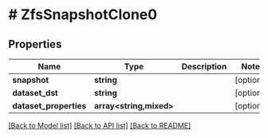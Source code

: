 # # ZfsSnapshotClone0

## Properties

Name | Type | Description | Notes
------------ | ------------- | ------------- | -------------
**snapshot** | **string** |  | [optional]
**dataset_dst** | **string** |  | [optional]
**dataset_properties** | **array<string,mixed>** |  | [optional]

[[Back to Model list]](../../README.md#models) [[Back to API list]](../../README.md#endpoints) [[Back to README]](../../README.md)
